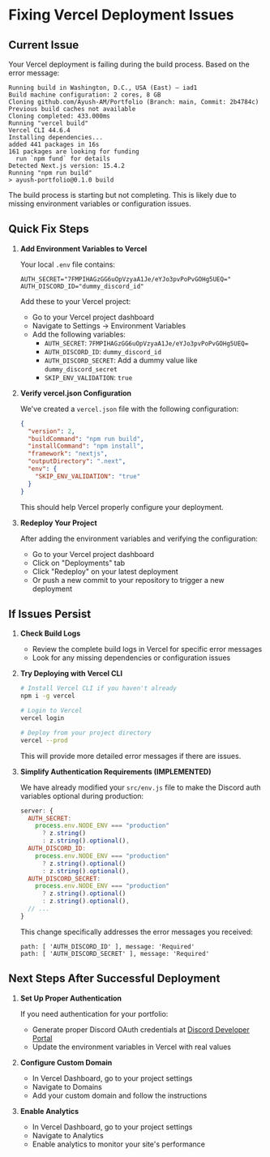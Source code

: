 # Fixing Vercel Deployment Issues

## Current Issue

Your Vercel deployment is failing during the build process. Based on the error message:

```
Running build in Washington, D.C., USA (East) – iad1
Build machine configuration: 2 cores, 8 GB
Cloning github.com/Ayush-AM/Portfolio (Branch: main, Commit: 2b4784c)
Previous build caches not available
Cloning completed: 433.000ms
Running "vercel build"
Vercel CLI 44.6.4
Installing dependencies...
added 441 packages in 16s
161 packages are looking for funding
  run `npm fund` for details
Detected Next.js version: 15.4.2
Running "npm run build"
> ayush-portfolio@0.1.0 build
```

The build process is starting but not completing. This is likely due to missing environment variables or configuration issues.

## Quick Fix Steps

1. **Add Environment Variables to Vercel**

   Your local `.env` file contains:
   ```
   AUTH_SECRET="7FMPIHAGzGG6uOpVzyaA1Je/eYJo3pvPoPvGOHg5UEQ="
   AUTH_DISCORD_ID="dummy_discord_id"
   ```

   Add these to your Vercel project:
   - Go to your Vercel project dashboard
   - Navigate to Settings → Environment Variables
   - Add the following variables:
     - `AUTH_SECRET`: `7FMPIHAGzGG6uOpVzyaA1Je/eYJo3pvPoPvGOHg5UEQ=`
     - `AUTH_DISCORD_ID`: `dummy_discord_id`
     - `AUTH_DISCORD_SECRET`: Add a dummy value like `dummy_discord_secret`
     - `SKIP_ENV_VALIDATION`: `true`

2. **Verify vercel.json Configuration**

   We've created a `vercel.json` file with the following configuration:
   ```json
   {
     "version": 2,
     "buildCommand": "npm run build",
     "installCommand": "npm install",
     "framework": "nextjs",
     "outputDirectory": ".next",
     "env": {
       "SKIP_ENV_VALIDATION": "true"
     }
   }
   ```

   This should help Vercel properly configure your deployment.

3. **Redeploy Your Project**

   After adding the environment variables and verifying the configuration:
   - Go to your Vercel project dashboard
   - Click on "Deployments" tab
   - Click "Redeploy" on your latest deployment
   - Or push a new commit to your repository to trigger a new deployment

## If Issues Persist

1. **Check Build Logs**

   - Review the complete build logs in Vercel for specific error messages
   - Look for any missing dependencies or configuration issues

2. **Try Deploying with Vercel CLI**

   ```bash
   # Install Vercel CLI if you haven't already
   npm i -g vercel

   # Login to Vercel
   vercel login

   # Deploy from your project directory
   vercel --prod
   ```

   This will provide more detailed error messages if there are issues.

3. **Simplify Authentication Requirements (IMPLEMENTED)**

   We have already modified your `src/env.js` file to make the Discord auth variables optional during production:

   ```javascript
   server: {
     AUTH_SECRET:
       process.env.NODE_ENV === "production"
         ? z.string()
         : z.string().optional(),
     AUTH_DISCORD_ID: 
       process.env.NODE_ENV === "production"
         ? z.string().optional()
         : z.string().optional(),
     AUTH_DISCORD_SECRET: 
       process.env.NODE_ENV === "production"
         ? z.string().optional()
         : z.string().optional(),
     // ...
   }
   ```
   
   This change specifically addresses the error messages you received:
   ```
   path: [ 'AUTH_DISCORD_ID' ], message: 'Required'
   path: [ 'AUTH_DISCORD_SECRET' ], message: 'Required'
   ```

## Next Steps After Successful Deployment

1. **Set Up Proper Authentication**

   If you need authentication for your portfolio:
   - Generate proper Discord OAuth credentials at [Discord Developer Portal](https://discord.com/developers/applications)
   - Update the environment variables in Vercel with real values

2. **Configure Custom Domain**

   - In Vercel Dashboard, go to your project settings
   - Navigate to Domains
   - Add your custom domain and follow the instructions

3. **Enable Analytics**

   - In Vercel Dashboard, go to your project settings
   - Navigate to Analytics
   - Enable analytics to monitor your site's performance